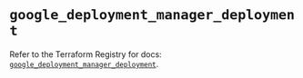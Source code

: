 # `google_deployment_manager_deployment`

Refer to the Terraform Registry for docs: [`google_deployment_manager_deployment`](https://registry.terraform.io/providers/drfaust92/google/4.16.4/docs/resources/deployment_manager_deployment).
